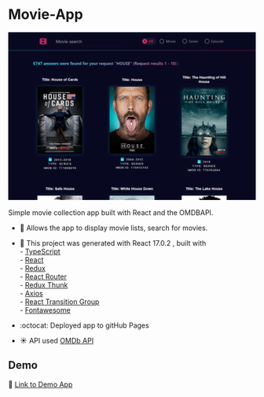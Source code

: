 # Movie-App
![Header](https://github.com/RomaSushevskij/MovieDatabase/blob/main/src/assets/Preview.png?raw=true)

Simple movie collection app built with React and the  OMDBAPI.

- :memo: Allows the app to display movie lists, search for movies.

- :wrench: This project was generated with React 17.0.2 , 
                  built with <br />
                  - [TypeScript](https://www.typescriptlang.org/) <br />
                  - [React](https://reactjs.org/)  <br />
                  - [Redux](https://redux.js.org/)  <br />
                  - [React Router](https://reactrouter.com/docs/en/v6/getting-started/overview) <br />
                  - [Redux Thunk](https://github.com/reduxjs/redux-thunk) <br />
                  - [Axios](https://axios-http.com/docs/intro) <br />
                  - [React Transition Group](https://reactcommunity.org/react-transition-group/) <br />
                  - [Fontawesome](https://fontawesome.com/v5/docs/web/use-with/react) <br />
- :octocat: Deployed app to gitHub Pages 
- :sunny: API used [OMDb API](http://www.omdbapi.com/)

## Demo 
:link: [Link to Demo App](https://RomaSushevskij.github.io/MovieDatabase) 

